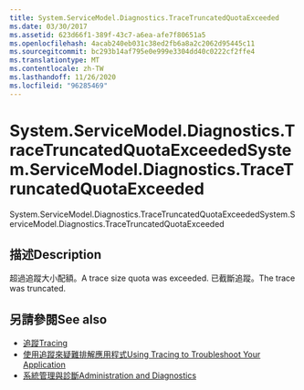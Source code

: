 ```yaml
---
title: System.ServiceModel.Diagnostics.TraceTruncatedQuotaExceeded
ms.date: 03/30/2017
ms.assetid: 623d66f1-389f-43c7-a6ea-afe7f80651a5
ms.openlocfilehash: 4acab240eb031c38ed2fb6a8a2c2062d95445c11
ms.sourcegitcommit: bc293b14af795e0e999e3304dd40c0222cf2ffe4
ms.translationtype: MT
ms.contentlocale: zh-TW
ms.lasthandoff: 11/26/2020
ms.locfileid: "96285469"
---
```

# <a name="systemservicemodeldiagnosticstracetruncatedquotaexceeded"></a><span data-ttu-id="8e591-102">System.ServiceModel.Diagnostics.TraceTruncatedQuotaExceeded</span><span class="sxs-lookup"><span data-stu-id="8e591-102">System.ServiceModel.Diagnostics.TraceTruncatedQuotaExceeded</span></span>

<span data-ttu-id="8e591-103">System.ServiceModel.Diagnostics.TraceTruncatedQuotaExceeded</span><span class="sxs-lookup"><span data-stu-id="8e591-103">System.ServiceModel.Diagnostics.TraceTruncatedQuotaExceeded</span></span>  
  
## <a name="description"></a><span data-ttu-id="8e591-104">描述</span><span class="sxs-lookup"><span data-stu-id="8e591-104">Description</span></span>  

 <span data-ttu-id="8e591-105">超過追蹤大小配額。</span><span class="sxs-lookup"><span data-stu-id="8e591-105">A trace size quota was exceeded.</span></span> <span data-ttu-id="8e591-106">已截斷追蹤。</span><span class="sxs-lookup"><span data-stu-id="8e591-106">The trace was truncated.</span></span>  
  
## <a name="see-also"></a><span data-ttu-id="8e591-107">另請參閱</span><span class="sxs-lookup"><span data-stu-id="8e591-107">See also</span></span>

- [<span data-ttu-id="8e591-108">追蹤</span><span class="sxs-lookup"><span data-stu-id="8e591-108">Tracing</span></span>](index.md)
- [<span data-ttu-id="8e591-109">使用追蹤來疑難排解應用程式</span><span class="sxs-lookup"><span data-stu-id="8e591-109">Using Tracing to Troubleshoot Your Application</span></span>](using-tracing-to-troubleshoot-your-application.md)
- [<span data-ttu-id="8e591-110">系統管理與診斷</span><span class="sxs-lookup"><span data-stu-id="8e591-110">Administration and Diagnostics</span></span>](../index.md)
